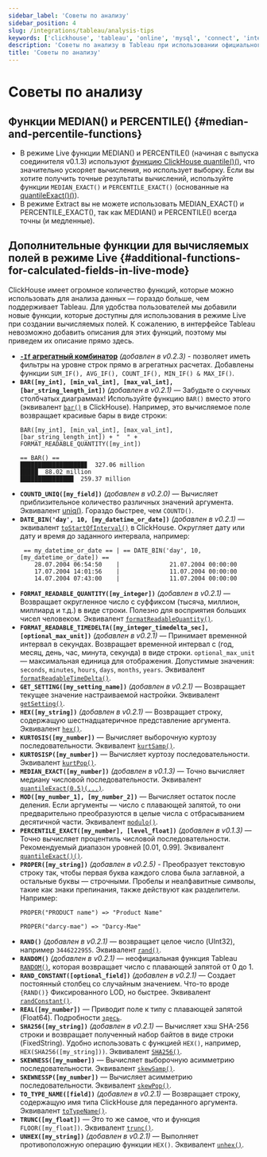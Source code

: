 ```yaml
---
sidebar_label: 'Советы по анализу'
sidebar_position: 4
slug: /integrations/tableau/analysis-tips
keywords: ['clickhouse', 'tableau', 'online', 'mysql', 'connect', 'integrate', 'ui']
description: 'Советы по анализу в Tableau при использовании официального соединителя ClickHouse.'
title: 'Советы по анализу'
---
```



# Советы по анализу
## Функции MEDIAN() и PERCENTILE() {#median-and-percentile-functions}
- В режиме Live функции MEDIAN() и PERCENTILE() (начиная с выпуска соединителя v0.1.3) используют [функцию ClickHouse quantile()()]( /sql-reference/aggregate-functions/reference/quantile/), что значительно ускоряет вычисления, но использует выборку. Если вы хотите получить точные результаты вычислений, используйте функции `MEDIAN_EXACT()` и `PERCENTILE_EXACT()` (основанные на [quantileExact()()]( /sql-reference/aggregate-functions/reference/quantileexact/)).
- В режиме Extract вы не можете использовать MEDIAN_EXACT() и PERCENTILE_EXACT(), так как MEDIAN() и PERCENTILE() всегда точны (и медленные).
## Дополнительные функции для вычисляемых полей в режиме Live {#additional-functions-for-calculated-fields-in-live-mode}
ClickHouse имеет огромное количество функций, которые можно использовать для анализа данных — гораздо больше, чем поддерживает Tableau. Для удобства пользователей мы добавили новые функции, которые доступны для использования в режиме Live при создании вычисляемых полей. К сожалению, в интерфейсе Tableau невозможно добавить описания для этих функций, поэтому мы приведем их описание прямо здесь.
- **[`-If` агрегатный комбинатор](/sql-reference/aggregate-functions/combinators/#-if)** *(добавлен в v0.2.3)* - позволяет иметь фильтры на уровне строк прямо в агрегатных расчетах. Добавлены функции `SUM_IF(), AVG_IF(), COUNT_IF(), MIN_IF() & MAX_IF()`.
- **`BAR([my_int], [min_val_int], [max_val_int], [bar_string_length_int])`** *(добавлен в v0.2.1)* — Забудьте о скучных столбчатых диаграммах! Используйте функцию `BAR()` вместо этого (эквивалент [`bar()`](/sql-reference/functions/other-functions#bar) в ClickHouse). Например, это вычисляемое поле возвращает красивые бары в виде строки:
    ```text
    BAR([my_int], [min_val_int], [max_val_int], [bar_string_length_int]) + "  " + FORMAT_READABLE_QUANTITY([my_int])
    ```
    ```text
    == BAR() ==
    ██████████████████▊  327.06 million
    █████  88.02 million
    ███████████████  259.37 million
    ```
- **`COUNTD_UNIQ([my_field])`** *(добавлен в v0.2.0)* — Вычисляет приблизительное количество различных значений аргумента. Эквивалент [uniq()](/sql-reference/aggregate-functions/reference/uniq/). Гораздо быстрее, чем `COUNTD()`.
- **`DATE_BIN('day', 10, [my_datetime_or_date])`** *(добавлен в v0.2.1)* — эквивалент [`toStartOfInterval()`](/sql-reference/functions/date-time-functions#tostartofinterval) в ClickHouse. Округляет дату или дату и время до заданного интервала, например:
    ```text
     == my_datetime_or_date == | == DATE_BIN('day', 10, [my_datetime_or_date]) ==
        28.07.2004 06:54:50    |              21.07.2004 00:00:00
        17.07.2004 14:01:56    |              11.07.2004 00:00:00
        14.07.2004 07:43:00    |              11.07.2004 00:00:00
    ```
- **`FORMAT_READABLE_QUANTITY([my_integer])`** *(добавлен в v0.2.1)* — Возвращает округленное число с суффиксом (тысяча, миллион, миллиард и т.д.) в виде строки. Полезно для восприятия больших чисел человеком. Эквивалент [`formatReadableQuantity()`](/sql-reference/functions/other-functions#formatreadablequantity).
- **`FORMAT_READABLE_TIMEDELTA([my_integer_timedelta_sec], [optional_max_unit])`** *(добавлен в v0.2.1)* — Принимает временной интервал в секундах. Возвращает временной интервал с (год, месяц, день, час, минута, секунда) в виде строки. `optional_max_unit` — максимальная единица для отображения. Допустимые значения: `seconds`, `minutes`, `hours`, `days`, `months`, `years`. Эквивалент [`formatReadableTimeDelta()`](/sql-reference/functions/other-functions/#formatreadabletimedelta).
- **`GET_SETTING([my_setting_name])`** *(добавлен в v0.2.1)* — Возвращает текущее значение настраиваемой настройки. Эквивалент [`getSetting()`](/sql-reference/functions/other-functions#getsetting).
- **`HEX([my_string])`** *(добавлен в v0.2.1)* — Возвращает строку, содержащую шестнадцатеричное представление аргумента. Эквивалент [`hex()`](/sql-reference/functions/encoding-functions/#hex).
- **`KURTOSIS([my_number])`** — Вычисляет выборочную куртозу последовательности. Эквивалент [`kurtSamp()`](/sql-reference/aggregate-functions/reference/kurtsamp).
- **`KURTOSISP([my_number])`** — Вычисляет куртозу последовательности. Эквивалент [`kurtPop()`](/sql-reference/aggregate-functions/reference/kurtpop).
- **`MEDIAN_EXACT([my_number])`** *(добавлен в v0.1.3)* — Точно вычисляет медиану числовой последовательности. Эквивалент [`quantileExact(0.5)(...)`](/sql-reference/aggregate-functions/reference/quantileexact/#quantileexact).
- **`MOD([my_number_1], [my_number_2])`** — Вычисляет остаток после деления. Если аргументы — число с плавающей запятой, то они предварительно преобразуются в целые числа с отбрасыванием десятичной части. Эквивалент [`modulo()`](/sql-reference/functions/arithmetic-functions/#modulo).
- **`PERCENTILE_EXACT([my_number], [level_float])`** *(добавлен в v0.1.3)* — Точно вычисляет процентиль числовой последовательности. Рекомендуемый диапазон уровней [0.01, 0.99]. Эквивалент [`quantileExact()()`](/sql-reference/aggregate-functions/reference/quantileexact/#quantileexact).
- **`PROPER([my_string])`** *(добавлен в v0.2.5)* - Преобразует текстовую строку так, чтобы первая буква каждого слова была заглавной, а остальные буквы — строчными. Пробелы и неалфавитные символы, такие как знаки препинания, также действуют как разделители. Например:
    ```text
    PROPER("PRODUCT name") => "Product Name"
    ```
    ```text
    PROPER("darcy-mae") => "Darcy-Mae"
    ```
- **`RAND()`** *(добавлен в v0.2.1)* — возвращает целое число (UInt32), например `3446222955`. Эквивалент [`rand()`](/sql-reference/functions/random-functions/#rand).
- **`RANDOM()`** *(добавлен в v0.2.1)* — неофициальная функция Tableau [`RANDOM()`](https://kb.tableau.com/articles/issue/random-function-produces-inconsistent-results), которая возвращает число с плавающей запятой от 0 до 1.
- **`RAND_CONSTANT([optional_field])`** *(добавлен в v0.2.1)* — Создает постоянный столбец со случайным значением. Что-то вроде `{RAND()}` Фиксированного LOD, но быстрее. Эквивалент [`randConstant()`](/sql-reference/functions/random-functions/#randconstant).
- **`REAL([my_number])`** — Приводит поле к типу с плавающей запятой (Float64). Подробности [`здесь`](/sql-reference/data-types/decimal/#operations-and-result-type).
- **`SHA256([my_string])`** *(добавлен в v0.2.1)* — Вычисляет хэш SHA-256 строки и возвращает полученный набор байтов в виде строки (FixedString). Удобно использовать с функцией `HEX()`, например, `HEX(SHA256([my_string]))`. Эквивалент [`SHA256()`](/sql-reference/functions/hash-functions#sha1-sha224-sha256-sha512-sha512_256).
- **`SKEWNESS([my_number])`** — Вычисляет выборочную асимметрию последовательности. Эквивалент [`skewSamp()`](/sql-reference/aggregate-functions/reference/skewsamp).
- **`SKEWNESSP([my_number])`** — Вычисляет асимметрию последовательности. Эквивалент [`skewPop()`](/sql-reference/aggregate-functions/reference/skewpop).
- **`TO_TYPE_NAME([field])`** *(добавлен в v0.2.1)* — Возвращает строку, содержащую имя типа ClickHouse для переданного аргумента. Эквивалент [`toTypeName()`](/sql-reference/functions/other-functions#totypename).
- **`TRUNC([my_float])`** — Это то же самое, что и функция `FLOOR([my_float])`. Эквивалент [`trunc()`](/sql-reference/functions/rounding-functions#truncate).
- **`UNHEX([my_string])`** *(добавлен в v0.2.1)* — Выполняет противоположную операцию функции `HEX()`. Эквивалент [`unhex()`](/sql-reference/functions/encoding-functions#unhex).
